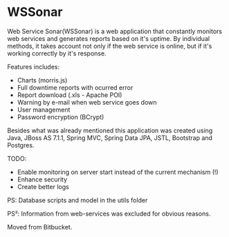 # WSSonar

Web Service Sonar(WSSonar) is a web application that constantly monitors web services and generates reports based on it's uptime.
By individual methods, it takes account not only if the web service is online, but if it's working correctly by it's response.

Features includes:
* Charts (morris.js)
* Full downtime reports with ocurred error 
* Report download (.xls - Apache POI)
* Warning by e-mail when web service goes down
* User management
* Password encryption (BCrypt)

Besides what was already mentioned this application was created using Java, JBoss AS 7.1.1, Spring MVC, Spring Data JPA, JSTL, Bootstrap and Postgres.

TODO:
* Enable monitoring on server start instead of the current mechanism (!)
* Enhance security
* Create better logs


PS: Database scripts and model in the utils folder

PS²: Information from web-services was excluded for obvious reasons.



Moved from Bitbucket.
